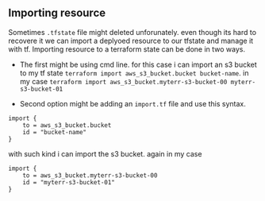 ## Importing resource

Sometimes `.tfstate` file might deleted unforunately. even though its hard to recovere it we can import a deplyoed resource to our tfstate and manage it with tf. Importing resource to a terraform state can be done in two ways.
- The first might be using cmd line. for this case i can import an s3 bucket to my tf state
`terraform import aws_s3_bucket.bucket bucket-name`. in my case `terraform import aws_s3_bucket.myterr-s3-bucket-00 myterr-s3-bucket-01`

- Second option might be adding an `import.tf` file and use this syntax.


```hcl
import {
    to = aws_s3_bucket.bucket
    id = "bucket-name"
}
```

with such kind i can import the s3 bucket. again in my case

```hcl
import {
    to = aws_s3_bucket.myterr-s3-bucket-00
    id = "myterr-s3-bucket-01"
}
``` 
